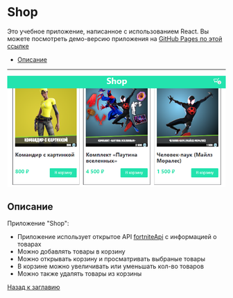# <a name='nav'>Shop</a>

Это учебное приложение, написанное с использованием React. Вы можете посмотреть демо-версию приложения на [GitHub Pages по этой ссылке](https://voverg.github.io/react-shop 'Посмотреть демо-версию')

- [Описание](#description)

---

![image](public/react-shop.png)

## <a name='description'>Описание</a>
Приложение "Shop":
- Приложение использует открытое API [fortniteApi](https://fortniteapi.io/) с информацией о товарах
- Можно добавлять товары в корзину
- Можно открывать корзину и просматривать выбраные товары
- В корзине можно увеличивать или уменьшать кол-во товаров
- Можно также удалять товары из корзины

[Назад к заглавию](#nav)
